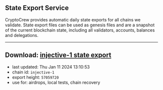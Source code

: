 ## State Export Service
CryptoCrew provides automatic daily state exports for all chains we validate. State export files can be used as genesis files and are a snapshot of the current blockchain state, including all validators, accounts, balances and delegations.

---
**Download: [injective-1 state export](https://dl.ccvalidators.com/SERVICE/injective/injective-1_export_57059720.json)**
---

- last updated: Thu Jan 11 2024 13:10:53
- chain id: `injective-1`
- export height: `57059720`
- use for: airdrops, local tests, chain recovery

